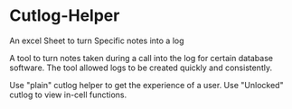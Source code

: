 # Cutlog-Helper
An excel Sheet to turn Specific notes into a log

A tool to turn notes taken during a call into the log for certain database software. The tool allowed logs to be created quickly and consistently.

Use "plain" cutlog helper to get the experience of a user. Use "Unlocked" cutlog to view in-cell functions. 

